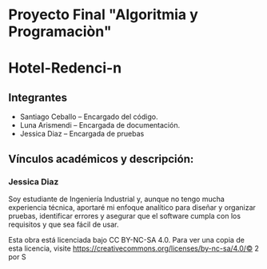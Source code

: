 # Proyecto Final "Algoritmia y Programaciòn"
# Hotel-Redenci-n
## Integrantes
- Santiago Ceballo – Encargado del código.
- Luna Arismendi – Encargada de documentación.
- Jessica Diaz – Encargada de pruebas
## Vínculos académicos y descripción:
### Jessica Diaz
Soy estudiante de Ingeniería Industrial y, aunque no tengo mucha experiencia técnica, aportaré mi enfoque analítico para diseñar y organizar pruebas, identificar errores y asegurar que el software cumpla con los requisitos y que sea fácil de usar.

Esta obra está licenciada bajo CC BY-NC-SA 4.0. Para ver una copia de esta licencia, visite https://creativecommons.org/licenses/by-nc-sa/4.0/© 2 por S
